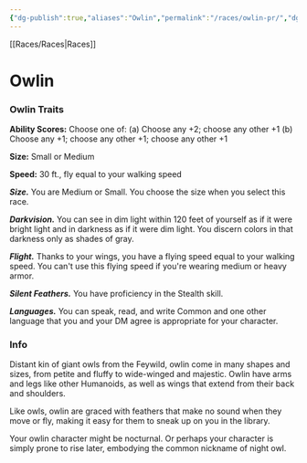 ```yaml
---
{"dg-publish":true,"aliases":"Owlin","permalink":"/races/owlin-pr/","dgHomeLink":false,"dgPassFrontmatter":true}
---
```


[[Races/Races|Races]]
# Owlin

### Owlin Traits
**Ability Scores:** Choose one of: (a) Choose any +2; choose any other +1 (b) Choose any +1; choose any other +1; choose any other +1

**Size:** Small or Medium

**Speed:** 30 ft., fly equal to your walking speed

***Size.*** You are Medium or Small. You choose the size when you select this race.

***Darkvision.*** You can see in dim light within 120 feet of yourself as if it were bright light and in darkness as if it were dim light. You discern colors in that darkness only as shades of gray.

***Flight.*** Thanks to your wings, you have a flying speed equal to your walking speed. You can't use this flying speed if you're wearing medium or heavy armor.

***Silent Feathers.*** You have proficiency in the Stealth skill.

***Languages.*** You can speak, read, and write Common and one other language that you and your DM agree is appropriate for your character.

### Info
Distant kin of giant owls from the Feywild, owlin come in many shapes and sizes, from petite and fluffy to wide-winged and majestic. Owlin have arms and legs like other Humanoids, as well as wings that extend from their back and shoulders.

Like owls, owlin are graced with feathers that make no sound when they move or fly, making it easy for them to sneak up on you in the library.

Your owlin character might be nocturnal. Or perhaps your character is simply prone to rise later, embodying the common nickname of night owl.

